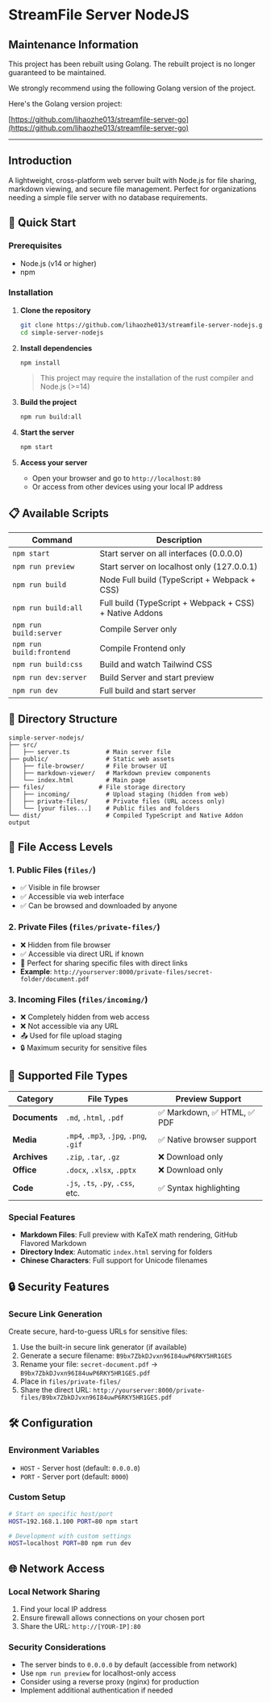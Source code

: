 # StreamFile Server NodeJS

## Maintenance Information

This project has been rebuilt using Golang. The rebuilt project is no longer guaranteed to be maintained.

We strongly recommend using the following Golang version of the project.

Here's the Golang version project:

[https://github.com/lihaozhe013/streamfile-server-go](https://github.com/lihaozhe013/streamfile-server-go)

---

## Introduction

A lightweight, cross-platform web server built with Node.js for file sharing, markdown viewing, and secure file management. Perfect for organizations needing a simple file server with no database requirements.

## 🚀 Quick Start

### Prerequisites
- Node.js (v14 or higher)
- npm

### Installation

1. **Clone the repository**
   ```bash
   git clone https://github.com/lihaozhe013/streamfile-server-nodejs.git
   cd simple-server-nodejs
   ```

2. **Install dependencies**
   ```bash
   npm install
   ```

   > This project may require the installation of the rust compiler and Node.js (>=14)

3. **Build the project**
   ```bash
   npm run build:all
   ```

4. **Start the server**
   ```bash
   npm start
   ```

5. **Access your server**
   - Open your browser and go to `http://localhost:80`
   - Or access from other devices using your local IP address

## 📋 Available Scripts

| Command | Description |
|---------|-------------|
| `npm start` | Start server on all interfaces (0.0.0.0) |
| `npm run preview` | Start server on localhost only (127.0.0.1) |
| `npm run build` | Node Full build (TypeScript + Webpack + CSS) |
| `npm run build:all` | Full build (TypeScript + Webpack + CSS) + Native Addons |
| `npm run build:server` | Compile Server only |
| `npm run build:frontend` | Compile Frontend only |
| `npm run build:css` | Build and watch Tailwind CSS |
| `npm run dev:server` | Build Server and start preview |
| `npm run dev` | Full build and start server |

## 📁 Directory Structure

```
simple-server-nodejs/
├── src/
│   ├── server.ts          # Main server file
├── public/                # Static web assets
│   ├── file-browser/      # File browser UI
│   ├── markdown-viewer/   # Markdown preview components
│   └── index.html         # Main page
├── files/               # File storage directory
│   ├── incoming/          # Upload staging (hidden from web)
│   ├── private-files/     # Private files (URL access only)
│   └── [your files...]    # Public files and folders
└── dist/                  # Compiled TypeScript and Native Addon output
```

## 🔐 File Access Levels

### 1. **Public Files** (`files/`)

- ✅ Visible in file browser
- ✅ Accessible via web interface
- ✅ Can be browsed and downloaded by anyone

### 2. **Private Files** (`files/private-files/`)
- ❌ Hidden from file browser
- ✅ Accessible via direct URL if known
- 🔗 Perfect for sharing specific files with direct links
- **Example**: `http://yourserver:8000/private-files/secret-folder/document.pdf`

### 3. **Incoming Files** (`files/incoming/`)
- ❌ Completely hidden from web access
- ❌ Not accessible via any URL
- 📤 Used for file upload staging
- 🔒 Maximum security for sensitive files

## 📝 Supported File Types

| Category | File Types | Preview Support |
|----------|------------|-----------------|
| **Documents** | `.md`, `.html`, `.pdf` | ✅ Markdown, ✅ HTML, ✅ PDF |
| **Media** | `.mp4`, `.mp3`, `.jpg`, `.png`, `.gif` | ✅ Native browser support |
| **Archives** | `.zip`, `.tar`, `.gz` | ❌ Download only |
| **Office** | `.docx`, `.xlsx`, `.pptx` | ❌ Download only |
| **Code** | `.js`, `.ts`, `.py`, `.css`, etc. | ✅ Syntax highlighting |

### Special Features
- **Markdown Files**: Full preview with KaTeX math rendering, GitHub Flavored Markdown
- **Directory Index**: Automatic `index.html` serving for folders
- **Chinese Characters**: Full support for Unicode filenames

## 🔒 Security Features

### Secure Link Generation
Create secure, hard-to-guess URLs for sensitive files:

1. Use the built-in secure link generator (if available)
2. Generate a secure filename: `B9bx7ZbkDJvxn96I84uwP6RKY5HR1GES`
3. Rename your file: `secret-document.pdf` → `B9bx7ZbkDJvxn96I84uwP6RKY5HR1GES.pdf`
4. Place in `files/private-files/`
5. Share the direct URL: `http://yourserver:8000/private-files/B9bx7ZbkDJvxn96I84uwP6RKY5HR1GES.pdf`

## 🛠️ Configuration

### Environment Variables
- `HOST` - Server host (default: `0.0.0.0`)
- `PORT` - Server port (default: `8000`)

### Custom Setup
```bash
# Start on specific host/port
HOST=192.168.1.100 PORT=80 npm start

# Development with custom settings
HOST=localhost PORT=80 npm run dev
```

## 🌐 Network Access

### Local Network Sharing
1. Find your local IP address
2. Ensure firewall allows connections on your chosen port
3. Share the URL: `http://[YOUR-IP]:80`

### Security Considerations
- The server binds to `0.0.0.0` by default (accessible from network)
- Use `npm run preview` for localhost-only access
- Consider using a reverse proxy (nginx) for production
- Implement additional authentication if needed
